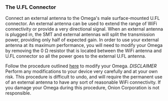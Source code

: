 ### The U.FL Connector

Connect an external antenna to the Omega's male surface-mounted U.FL connector. An external antenna can be used to extend the range of WiFi connectivity or provide a very directional signal. When an external antenna is plugged in, the SMT and external antennas will split the transmission power, providing only half of expected gain. In order to use your external antenna at its maximum performance, you will need to modify your Omega by removing the 0 Ω resistor that is located between the WiFi antenna and U.FL connector so all the power goes to the external U.FL antenna.

Follow the procedure outlined [here](https://onion.io/2bt-u-fl-antennas-with-the-omega/) to modify your Omega.
*DISCLAIMER* Perform any modifications to your device very carefully and at your own risk. This procedure is difficult to undo, and will require the permanent use of an external antenna to have any sort of reasonable WiFi connectivity. If you damage your Omega during this procedure, Onion Corporation is not responsible. 
